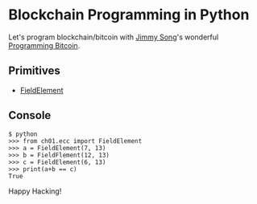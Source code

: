 # Blockchain Programming in Python

Let's program blockchain/bitcoin with
[Jimmy Song]'s wonderful [Programming Bitcoin].

## Primitives

- [FieldElement](ch01/ecc.py)

## Console

```
$ python
>>> from ch01.ecc import FieldElement
>>> a = FieldElement(7, 13)
>>> b = FieldFlement(12, 13)
>>> c = FieldElement(6, 13)
>>> print(a+b == c)
True
```

Happy Hacking!

[jimmy song]: https://programmingbitcoin.com/
[programming bitcoin]: https://programmingbitcoin.com/programming-bitcoin-book/
